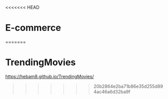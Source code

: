 <<<<<<< HEAD
# E-commerce
=======
# TrendingMovies

 https://hebam8.github.io/TrendingMovies/
>>>>>>> 20b2864e2ba71b86e35d255d894ac46a6d32ba9f
